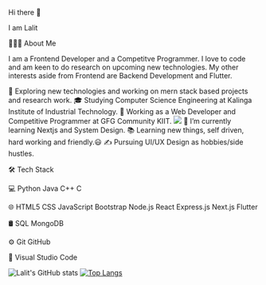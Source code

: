 Hi there 👋

I am Lalit

👨🏻‍💻  About Me

I am a Frontend Developer and a Competitve Programmer.
I love to code and am keen to do research on upcoming new technologies.
My other interests aside from Frontend are Backend Development and Flutter.

🤔   Exploring new technologies and working on mern stack based projects and research work.
🎓   Studying Computer Science Engineering at Kalinga Institute of Industrial Technology.
💼   Working as a Web Developer and Competitive Programmer at GFG Community KIIT.                            ![](https://user-images.githubusercontent.com/68746773/126122068-6cbba326-8393-46e4-9f69-872dec3a7732.gif)
🌱   I’m currently learning Nextjs and System Design.
📚   Learning new things, self driven, hard working and friendly.😃
✍️   Pursuing UI/UX Design as hobbies/side hustles.

<!--
**lalitkumar-123/lalitkumar-123** is a ✨ _special_ ✨ repository because its `README.md` (this file) appears on your GitHub profile.

Here are some ideas to get you started:

- 🔭 I’m currently working on ...
- 🌱 I’m currently learning ...
- 👯 I’m looking to collaborate on ...
- 🤔 I’m looking for help with ...
- 💬 Ask me about ...
- 📫 How to reach me: ...
- 😄 Pronouns: ...
- ⚡ Fun fact: ...
-->


🛠  Tech Stack

💻   Python Java C++ C

🌐   HTML5 CSS JavaScript Bootstrap Node.js React Express.js Next.js Flutter

🛢    SQL MongoDB

⚙️   Git GitHub

🔧   Visual Studio Code


![Lalit's GitHub stats](https://github-readme-stats.vercel.app/api?username=lalitkumar-123&show_icons=true&theme=default)
[![Top Langs](https://github-readme-stats.vercel.app/api/top-langs/?username=lalitkumar-123)](https://github.com/lalitkumar-123/github-readme-stats)




